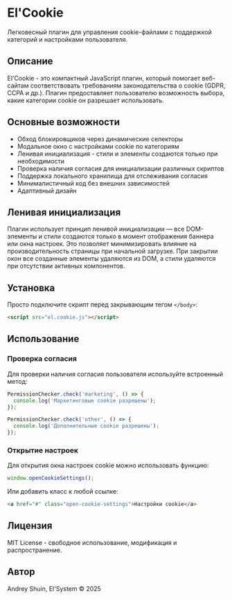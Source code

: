 # El'Cookie

Легковесный плагин для управления cookie-файлами с поддержкой категорий и настройками пользователя.

## Описание

El'Cookie - это компактный JavaScript плагин, который помогает веб-сайтам соответствовать требованиям законодательства о cookie (GDPR, CCPA и др.). Плагин предоставляет пользователю возможность выбора, какие категории cookie он разрешает использовать.

## Основные возможности

- Обход блокировщиков через динамические селекторы
- Модальное окно с настройками cookie по категориям
- Ленивая инициализация - стили и элементы создаются только при необходимости
- Проверка наличия согласия для инициализации различных скриптов
- Поддержка локального хранилища для отслеживания согласия
- Минималистичный код без внешних зависимостей
- Адаптивный дизайн

## Ленивая инициализация

Плагин использует принцип ленивой инициализации — все DOM-элементы и стили создаются только в момент отображения баннера или окна настроек. Это позволяет минимизировать влияние на производительность страницы при начальной загрузке. При закрытии окон все созданные элементы удаляются из DOM, а стили удаляются при отсутствии активных компонентов.

## Установка

Просто подключите скрипт перед закрывающим тегом `</body>`:

```html
<script src="el.cookie.js"></script>
```

## Использование

### Проверка согласия

Для проверки наличия согласия пользователя используйте встроенный метод:

```javascript
PermissionChecker.check('marketing', () => {
  console.log('Маркетинговые cookie разрешены');
});

PermissionChecker.check('other', () => {
  console.log('Дополнительные cookie разрешены');
});
```

### Открытие настроек

Для открытия окна настроек cookie можно использовать функцию:

```javascript
window.openCookieSettings();
```

Или добавить класс к любой ссылке:

```html
<a href="#" class="open-cookie-settings">Настройки cookie</a>
```

## Лицензия

MIT License - свободное использование, модификация и распространение.

## Автор

Andrey Shuin, El'System © 2025